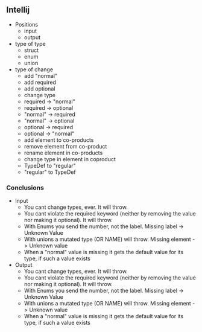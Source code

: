 ## Intellij

- Positions
    - input
    - output
- type of type
    - struct
    - enum
    - union
- type of change
    - add "normal"
    - add required
    - add optional
    - change type
    - required -> "normal"
    - required -> optional
    - "normal" -> required
    - "normal" -> optional
    - optional -> required
    - optional -> "normal"
    - add element to co-products
    - remove element from co-product
    - rename element in co-products
    - change type in element in coproduct
    - TypeDef to "regular"
    - "regular" to TypeDef


### Conclusions

- Input
    - You cant change types, ever. It will throw.
    - You cant violate the required keyword (neither by removing the value nor making it optional). It will throw.
    - With Enums you send the number, not the label. Missing label -> Unknown Value
    - With unions a mutated type (OR NAME) will throw. Missing element -> Unknown value
    - When a "normal" value is missing it gets the default value for its type, if such a value exists
- Output
    - You cant change types, ever. It will throw.
    - You cant violate the required keyword (neither by removing the value nor making it optional). It will throw.
    - With Enums you send the number, not the label. Missing label -> Unknown Value
    - With unions a mutated type (OR NAME) will throw. Missing element -> Unknown value
    - When a "normal" value is missing it gets the default value for its type, if such a value exists